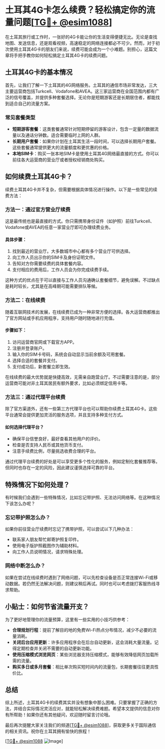 # 土耳其4G卡怎么续费？轻松搞定你的流量问题[[TG💪+ @esim1088](https://t.me/s/esim1088)]

在土耳其旅行或工作时，一张好的4G卡能让你的生活变得便捷无比。无论是查找地图、发送信息，还是观看视频，高速稳定的网络连接都必不可少。然而，对于初次使用土耳其4G卡的朋友们来说，续费可能会成为一个小难题。别担心，这篇文章将手把手教你如何轻松搞定土耳其4G卡的续费问题。

## 土耳其4G卡的基本情况

首先，让我们了解一下土耳其的4G网络服务。土耳其的通信市场非常发达，三大主要运营商包括Turkcell、Vodafone和AVEA。这三家运营商在全国范围内都有广泛的信号覆盖，并提供多种套餐选择。无论你是短期游客还是长期居住者，都能找到适合自己的流量方案。

### 常见套餐类型

- **短期游客套餐**：这类套餐通常针对短期停留的游客设计，包含一定量的数据流量以及通话分钟数。适合需要临时上网的人群。
- **长期用户套餐**：如果你计划在土耳其生活一段时间，可以选择长期用户套餐。这些套餐通常提供更大的流量额度和更优惠的价格。
- **本地SIM卡**：购买一张本地SIM卡是使用土耳其4G网络最直接的方式。你可以前往各大运营商的营业厅或者授权经销商处购买。

## 如何续费土耳其4G卡？

续费土耳其4G卡并不复杂，但需要根据具体情况进行操作。以下是一些常见的续费方法：

### 方法一：通过官方营业厅续费

这是最传统也是最直接的方式。你只需携带身份证件（如护照）前往Turkcell、Vodafone或AVEA的任意一家营业厅即可办理续费业务。

#### 具体步骤：
1. 找到最近的营业厅。大多数城市中心都有多个营业厅可供选择。
2. 向工作人员出示你的SIM卡及身份证明文件。
3. 告知对方你需要续费的具体套餐内容。
4. 支付相应的费用后，工作人员会为你完成续费手续。

这种方式的优点在于可以直接与工作人员沟通确认套餐细节，避免误解。不过缺点是耗时较长，尤其是在高峰期可能需要排队等候。

### 方法二：在线续费

随着互联网技术的发展，在线续费已成为一种非常方便的选择。各大运营商都推出了官方网站或手机应用程序，支持用户随时随地进行充值。

#### 步骤如下：
1. 访问运营商官网或下载官方APP。
2. 注册并登录账户。
3. 输入你的SIM卡号码，系统会自动显示当前余额及可用套餐。
4. 选择合适的套餐并支付。
5. 支付成功后，新套餐立即生效。

在线续费的最大优势就是快捷高效，无需亲自跑营业厅。不过需要注意的是，部分运营商可能对非土耳其居民有额外要求，比如必须绑定信用卡等。

### 方法三：通过代理平台续费

除了官方渠道外，还有一些第三方代理平台也可以帮助你续费土耳其4G卡。这些平台通常会提供更加灵活的服务选项，并且支持多种支付方式。

#### 如何选择代理平台？
- 确保平台信誉良好，最好查看其他用户的评价。
- 检查是否支持人民币或其他货币支付。
- 注意手续费比例，尽量挑选收费合理的平台。

通过代理平台续费的好处是可以享受更多个性化的服务，例如定制化套餐推荐等。但同时也存在一定的风险，因此建议谨慎选择可靠的平台。

## 特殊情况下如何处理？

有时候我们会遇到一些特殊情况，比如忘记带护照、无法访问网络等。在这种情况下该怎么办呢？

### 忘记带护照怎么办？

如果你前往营业厅续费时忘记了携带护照，可以尝试以下几种办法：
- 联系家人朋友帮忙邮寄护照复印件。
- 使用电子版护照截图作为辅助材料。
- 向工作人员说明情况，请求特殊处理。

### 网络中断怎么办？

如果在尝试在线续费时遇到了网络问题，可以先检查设备是否正常连接Wi-Fi或移动数据。若仍然无法解决问题，则建议稍后再试。同时也可以考虑拨打客服热线寻求帮助。

## 小贴士：如何节省流量开支？

为了更好地管理你的流量预算，这里有一些实用的小技巧供参考：
- **合理规划行程**：提前了解目的地的免费Wi-Fi热点分布情况，减少不必要的流量消耗。
- **关闭后台应用更新**：许多应用程序会在后台自动更新，这会消耗大量流量。记得定期检查并关闭不需要的自动更新功能。
- **使用压缩模式浏览网页**：某些浏览器支持压缩模式，能够有效降低网页加载所需的流量。
- **购买多日或多月套餐**：相比单次购买短时间内的流量包，长期套餐往往更具性价比。

## 总结

综上所述，土耳其4G卡的续费其实并没有想象中那么困难。只要掌握了正确的方法，并结合实际情况灵活应对，就能轻松解决续费难题。希望本文提供的信息对你有所帮助！如果你还有其他疑问，欢迎随时留言讨论哦。

最后再次提醒大家关注我们的频道[[TG💪+ @esim1088](https://t.me/s/esim1088)]，获取更多关于国际通信的相关资讯。祝你在土耳其拥有愉快的旅程！

[[TG💪+ @esim1088](https://t.me/s/esim1088) ![Image](https://i.postimg.cc/4NQfJmqS/Snipaste-2025-05-13-00-14-12.png)]
